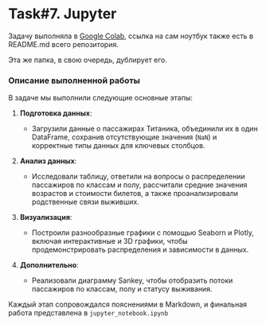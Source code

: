 # Task#7. Jupyter

Задачу выполняла в [Google Colab](https://colab.research.google.com/drive/1BysiqCuWbhVlmRXjUjq6YhMuhqSaXxHG?usp=sharing), ссылка на сам ноутбук также есть в README.md всего репозитория.

Эта же папка, в свою очередь, дублирует его.


### Описание выполненной работы

В задаче мы выполнили следующие основные этапы:

1. **Подготовка данных**:
   - Загрузили данные о пассажирах Титаника, объединили их в один DataFrame, сохранив отсутствующие значения (`NaN`) и корректные типы данных для ключевых столбцов.

2. **Анализ данных**:
   - Исследовали таблицу, ответили на вопросы о распределении пассажиров по классам и полу, рассчитали средние значения возрастов и стоимости билетов, а также проанализировали родственные связи выживших.

3. **Визуализация**:
   - Построили разнообразные графики с помощью Seaborn и Plotly, включая интерактивные и 3D графики, чтобы продемонстрировать распределения и зависимости в данных.

4. **Дополнительно**:
   - Реализовали диаграмму Sankey, чтобы отобразить потоки пассажиров по классам, полу и статусу выживания.

Каждый этап сопровождался пояснениями в Markdown, и финальная работа представлена в `jupyter_notebook.ipynb`
